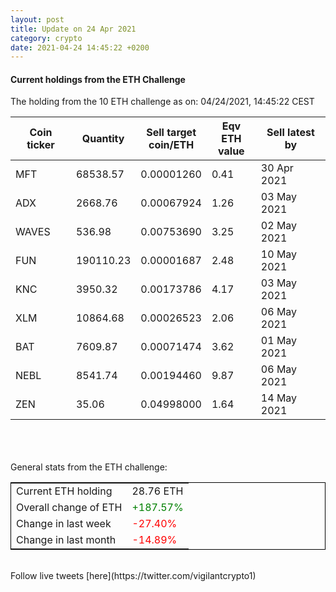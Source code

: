 ```yaml
---
layout: post
title: Update on 24 Apr 2021
category: crypto
date: 2021-04-24 14:45:22 +0200
---
```

<!-- Global site tag (gtag.js) - Google Analytics -->
<script async src="https://www.googletagmanager.com/gtag/js?id=UA-103831149-5"></script>
<script>
  window.dataLayer = window.dataLayer || [];
  function gtag(){dataLayer.push(arguments);}
  gtag('js', new Date());

  gtag('config', 'UA-103831149-5');
</script>


#### Current holdings from the ETH Challenge

The holding from the 10 ETH challenge as on: 04/24/2021, 14:45:22 CEST

|Coin ticker|Quantity|Sell target<br>coin/ETH|Eqv ETH<br>value|Sell latest by|
|-----------|--------|-----------|-----------|--------------|
MFT|68538.57|  0.00001260|0.41|30 Apr 2021|
ADX|2668.76|  0.00067924|1.26|03 May 2021|
WAVES|536.98|  0.00753690|3.25|02 May 2021|
FUN|190110.23|  0.00001687|2.48|10 May 2021|
KNC|3950.32|  0.00173786|4.17|03 May 2021|
XLM|10864.68|  0.00026523|2.06|06 May 2021|
BAT|7609.87|  0.00071474|3.62|01 May 2021|
NEBL|8541.74|  0.00194460|9.87|06 May 2021|
ZEN|35.06|  0.04998000|1.64|14 May 2021|

<br>
<br>
<br>
General stats from the ETH challenge:

<table style="border:1px solid black;margin-left:auto;margin-right:auto;">
	<tbody>
	<tr>
		<td>Current ETH holding</td>
		<td>     28.76 ETH</td>
	</tr>
	<tr>
		<td>Overall change of ETH</td>
		<td><font color="green">+187.57%</font></td>
	</tr>
	<tr>
		<td>Change in last week</td>
		<td><font color="red">-27.40%</font></td>
	</tr>
	<tr>
		<td>Change in last month</td>
		<td><font color="red">-14.89%</font></td>
	</tr>
	</tbody>
</table>

<br>
Follow live tweets [here](https://twitter.com/vigilantcrypto1)
<br>
<br>